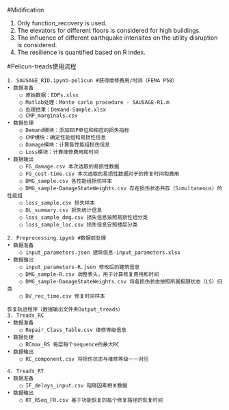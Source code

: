#Midification
1. Only function_recovery is used.
2. The elevators for different floors is considered for high buildings.
3. The influence of different earthquake intensites on the utility disruption is considered.
4. The resilience is quantified based on R index.

#Pelicun-treads使用流程
	
	1. SAUSAGE_RID.ipynb-pelicun #获得维修费用/时间（FEMA P58）
	• 数据准备
		○ 原始数据：EDPs.xlsx
		○ Matlab处理：Monte carlo procedure - SAUSAGE-R1.m
		○ 处理结果：Demand-Sample.xlsx
		○ CMP_marginals.csv
	• 数据处理
		○ Demand模块：添加EDP单位和相应的损失指标
		○ CMP模块：确定性能组和易损性信息
		○ Damage模块：计算各性能组损伤信息
		○ Loss模块：计算维修费用和时间
	• 数据输出
		○ FG_damage.csv 本次选取的易损性数据
		○ FG_cost-time.csv 本次选取的易损性数据对于的修复时间和费用
		○ DMG_sample.csv 各性能组损伤样本
		○ DMG_sample-DamageStateWeights.csv 存在损伤状态共存（Simultaneous）的性能组
		○ loss_sample.csv 损失样本
		○ DL_summary.csv 损失统计信息
		○ loss_sample_dmg.csv 损失信息按照易损性组分类
		○ loss_sample_loc.csv 损失信息安照楼层分类
		
	2. Preprocessing.ipynb #数据前处理
	• 数据准备
		○ input_parameters.json 建筑信息-input_parameters.xlsx
	• 数据输出
		○ input_parameters-R.json 修改后的建筑信息
		○ DMG_sample-R.csv 调整表头，用于计算修复费用和时间
		○ DMG_sample-DamageStateWeights.csv 将各损伤状态按照所属极限状态（LS）归类
		○ DV_rec_time.csv 修复时间样本
		
	恢复轨迹程序（数据输出文件夹Output_treads）
	3. Treads_RC
	• 数据准备
		○ Repair_Class_Table.csv 维修等级信息
	• 数据处理
		○ RCmax_RS 每层每个sequence的最大RC
	• 数据输出
		○ RC_component.csv 将损伤状态与维修等级一一对应
		
	4. Treads_RT
	• 数据准备
		○ IF_delays_input.csv 阻碍因素相关数据
	• 数据输出
		○ RT_RSeq_FR.csv 基于功能恢复的每个修复路径的恢复时间
    

